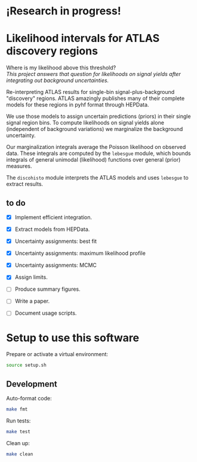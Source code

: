 # ¡Research in progress!

# Likelihood intervals for ATLAS discovery regions

Where is my likelihood above this threshold?<br/>
_This project answers that question for likelihoods on signal yields
after integrating out background uncertainties._

Re-interpreting ATLAS results for single-bin signal-plus-background "discovery"
regions.
ATLAS amazingly publishes many of their complete models for these regions
in pyhf format through HEPData.

We use those models to assign uncertain predictions (priors)
in their single signal region bins.
To compute likelihoods on signal yields alone
(independent of background variations)
we marginalize the background uncertainty.

Our marginalization integrals average the Poisson likelihood on observed
data.
These integrals are computed by the `lebesgue` module, which bounds integrals
of general unimodal (likelihood) functions over general (prior) measures.

The `discohisto` module interprets the ATLAS models and uses `lebesgue` to
extract results.

## to do
- [x] Implement efficient integration.
- [x] Extract models from HEPData.
- [x] Uncertainty assignments: best fit
- [x] Uncertainty assignments: maximum likelihood profile
- [x] Uncertainty assignments: MCMC
- [x] Assign limits.
- [ ] Produce summary figures.
- [ ] Write a paper.
- [ ] Document usage scripts.


# Setup to use this software

Prepare or activate a virtual environment:

```bash
source setup.sh

```

## Development

Auto-format code:
```bash
make fmt

```

Run tests:
```bash
make test

```

Clean up:

```bash
make clean

```
